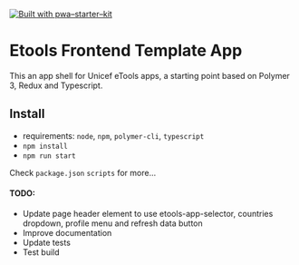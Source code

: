 [![Built with pwa–starter–kit](https://img.shields.io/badge/built_with-pwa–starter–kit_-blue.svg)](https://github.com/Polymer/pwa-starter-kit 'Built with pwa–starter–kit')

# Etools Frontend Template App

This an app shell for Unicef eTools apps, a starting point based on Polymer 3, Redux and Typescript.

## Install

- requirements: `node`, `npm`, `polymer-cli`, `typescript`
- `npm install`
- `npm run start`

Check `package.json` `scripts` for more...

#### TODO:

- Update page header element to use etools-app-selector, countries dropdown, profile menu and refresh data button
- Improve documentation
- Update tests
- Test build
